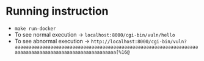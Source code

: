 # Running instruction

-   `make run-docker`
-   To see normal execution -> `localhost:8000/cgi-bin/vuln/hello`
-   To see abnormal execution ->
    `http://localhost:8000/cgi-bin/vuln?aaaaaaaaaaaaaaaaaaaaaaaaaaaaaaaaaaaaaaaaaaaaaaaaaaaaaaaaaaaaaaaaaaaaaaaaaaaaaaaaaaaaaaaaaaaaaaaaaaaaaaaa[%16@`
